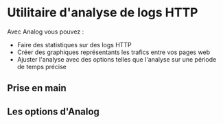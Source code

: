 # Utilitaire d'analyse de logs HTTP

Avec Analog vous pouvez :

- Faire des statistiques sur des logs HTTP
- Créer des graphiques représentants les trafics entre vos pages web
- Ajuster l'analyse avec des options telles que l'analyse sur une période de temps précise

## Prise en main

## Les options d'Analog


